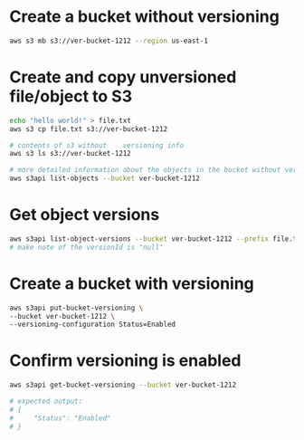 # Create a bucket without versioning

```sh
aws s3 mb s3://ver-bucket-1212 --region us-east-1
```

# Create and copy unversioned file/object to S3

```sh
echo "hello world!" > file.txt
aws s3 cp file.txt s3://ver-bucket-1212

# contents of s3 without    versioning info
aws s3 ls s3://ver-bucket-1212

# more detailed information about the objects in the bucket without versioning info
aws s3api list-objects --bucket ver-bucket-1212
```

# Get object versions

```sh
aws s3api list-object-versions --bucket ver-bucket-1212 --prefix file.txt
# make note of the versionId is "null"
```

# Create a bucket with versioning

```sh
aws s3api put-bucket-versioning \
--bucket ver-bucket-1212 \
--versioning-configuration Status=Enabled
```

# Confirm versioning is enabled

```sh
aws s3api get-bucket-versioning --bucket ver-bucket-1212

# expected output:
# {
#     "Status": "Enabled"
# }
```
